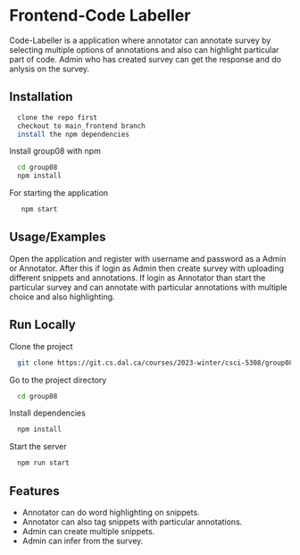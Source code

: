 # Frontend-Code Labeller

Code-Labeller is a application where annotator can annotate survey by selecting multiple options of annotations and also can highlight particular part of code. Admin who has created survey can get the response and do anlysis on the survey.

## Installation

```bash
  clone the repo first
  checkout to main_frontend branch
  install the npm dependencies
```

Install group08 with npm

```bash
  cd group08
  npm install
```

For starting the application

```bash
   npm start
```

## Usage/Examples

Open the application and register with username and password as a Admin or Annotator. After this if login as Admin then create survey with uploading different snippets and annotations. If login as Annotator than start the particular survey and can annotate with particular annotations with multiple choice and also highlighting.

## Run Locally

Clone the project

```bash
  git clone https://git.cs.dal.ca/courses/2023-winter/csci-5308/group08.git
```

Go to the project directory

```bash
  cd group08
```

Install dependencies

```bash
  npm install
```

Start the server

```bash
  npm run start
```

## Features

- Annotator can do word highlighting on snippets.
- Annotator can also tag snippets with particular annotations.
- Admin can create multiple snippets.
- Admin can infer from the survey.
